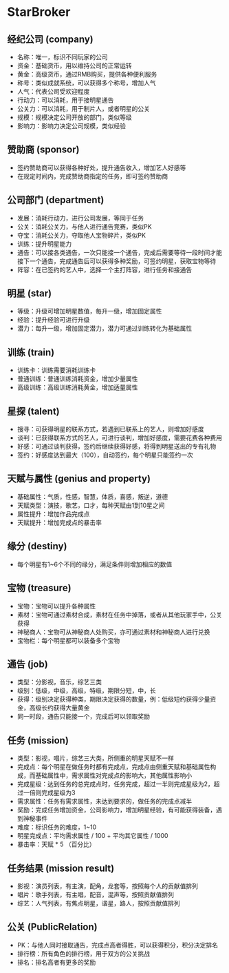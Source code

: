 StarBroker
==========

## 经纪公司 (company)

- 名称：唯一，标识不同玩家的公司
- 资金：基础货币，用以维持公司的正常运转
- 黄金：高级货币，通过RMB购买，提供各种便利服务
- 称号：类似成就系统，可以获得多个称号，增加人气
- 人气：代表公司受欢迎程度
- 行动力：可以消耗，用于接明星通告
- 公关力：可以消耗，用于制片人，或者明星的公关
- 规模：规模决定公司开放的部门，类似等级
- 影响力：影响力决定公司规模，类似经验

## 赞助商 (sponsor)

- 签约赞助商可以获得各种好处，提升通告收入，增加艺人好感等
- 在规定时间内，完成赞助商指定的任务，即可签约赞助商

## 公司部门 (department)

- 发展：消耗行动力，进行公司发展，等同于任务
- 公关：消耗公关力，与他人进行通告竞赛，类似PK
- 夺宝：消耗公关力，夺取他人宝物碎片，类似PK
- 训练：提升明星能力
- 通告：可以接各类通告，一次只能接一个通告，完成后需要等待一段时间才能接下一个通告，完成通告后可以获得多种奖励，可签约明星，获取宝物等待
- 阵容：在已签约的艺人中，选择一个主打阵容，进行任务和接通告

## 明星 (star)

- 等级：升级可增加明星数值，每升一级，增加固定属性
- 经验：提升经验可进行升级
- 潜力：每升一级，增加固定潜力，潜力可通过训练转化为基础属性

## 训练 (train)

- 训练卡：训练需要消耗训练卡
- 普通训练：普通训练消耗资金，增加少量属性
- 高级训练：高级训练消耗黄金，增加适量属性

## 星探 (talent)

- 搜寻：可获得明星的联系方式，若遇到已联系上的艺人，则增加好感度
- 谈判：已获得联系方式的艺人，可进行谈判，增加好感度，需要花费各种费用
- 好感：可通过谈判获得，签约后继续获得好感，将得到明星送出的专有礼物
- 签约：好感度达到最大（100），自动签约，每个明星只能签约一次

## 天赋与属性 (genius and property)

- 基础属性：气质，性感，智慧，体质，喜感，叛逆，道德
- 天赋类型：演技，歌艺，口才，每种天赋由1到10星之间
- 属性提升：增加作品完成点
- 天赋提升：增加完成点的暴击率

## 缘分 (destiny)
- 每个明星有1~6个不同的缘分，满足条件则增加相应的数值

## 宝物 (treasure)

- 宝物：宝物可以提升各种属性
- 素材：宝物可通过素材合成，素材在任务中掉落，或者从其他玩家手中，公关获得
- 神秘商人：宝物可从神秘商人处购买，亦可通过素材和神秘商人进行兑换
- 宝物栏：每个明星都可以装备多个宝物

## 通告 (job)

- 类型：分影视，音乐，综艺三类
- 级别：低级，中级，高级，特级，期限分短，中，长
- 获得：级别决定获得种类，期限决定获得的数量，例：低级短约获得少量资金，高级长约获得大量黄金
- 同一时段，通告只能接一个，完成后可以领取奖励

## 任务 (mission)

- 类型：影视，唱片，综艺三大类，所侧重的明星天赋不一样
- 完成点：每个明星在做任务时都有完成点，完成点由侧重天赋和基础属性构成，而基础属性中，需求属性对完成点的影响大，其他属性影响小
- 完成星级：达到任务的总完成点时，任务完成，超过一半则完成星级为2，超过一倍则完成星级为3
- 需求属性：任务有需求属性，未达到要求的，做任务的完成点减半
- 奖励：完成任务增加资金，公司影响力，增加明星经验，有可能获得装备，遇到神秘事件
- 难度：标识任务的难度，1~10
- 明星完成点：平均需求属性 / 100 + 平均其它属性 / 1000
- 暴击率：天赋 * 5 （百分比）

## 任务结果 (mission result)

- 影视：演员列表，有主演，配角，龙套等，按照每个人的贡献值排列
- 唱片：歌手列表，有主唱，配音，混声等，按照贡献值排列
- 综艺：人气列表，有焦点明星，谐星，路人，按照贡献值排列

## 公关 (PublicRelation)

- PK：与他人同时接取通告，完成点高者得胜，可以获得积分，积分决定排名
- 排行榜：所有角色的排行榜，用于双方的公关挑战
- 排名：排名高者有更多的奖励
